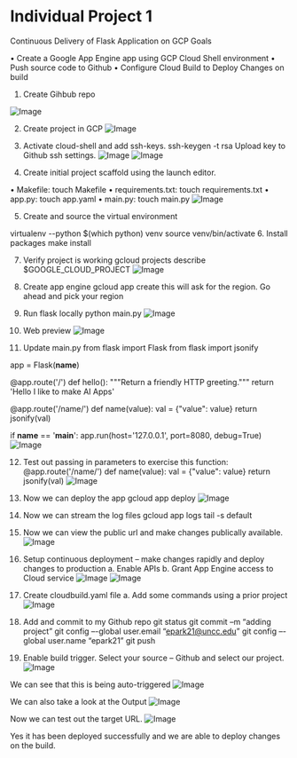 # Individual Project 1
Continuous Delivery of Flask Application on GCP Goals

•	Create a Google App Engine app using GCP Cloud Shell environment
•	Push source code to Github
•	Configure Cloud Build to Deploy Changes on build

1.	Create Gihbub repo

![Image](../master/images/1.gif?raw=true) 

2.	Create project in GCP
![Image](../master/images/2.gif?raw=true) 
 
3.	Activate cloud-shell and add ssh-keys.  	ssh-keygen -t rsa 
Upload key to Github ssh settings.
![Image](../master/images/3.gif?raw=true) 
![Image](../master/images/4.gif?raw=true) 
 
 4.	Create initial project scaffold using the launch editor.

•	Makefile: touch Makefile
•	requirements.txt: touch requirements.txt
•	app.py: touch app.yaml
•	main.py: touch main.py
![Image](../master/images/5.gif?raw=true) 
 
5.	Create and source the virtual environment

virtualenv --python $(which python) venv
source venv/bin/activate
6.	Install packages
make install

7.	Verify project is working
gcloud projects describe $GOOGLE_CLOUD_PROJECT
![Image](../master/images/6.gif?raw=true)  

8.	Create app engine
gcloud app create 
this will ask for the region. Go ahead and pick your region


9.	Run flask locally
python main.py
![Image](../master/images/7.gif?raw=true)  

10.	Web preview
![Image](../master/images/8.gif?raw=true)  

11.	Update main.py
from flask import Flask
from flask import jsonify

app = Flask(__name__)

@app.route('/')
def hello():
    """Return a friendly HTTP greeting."""
    return 'Hello I like to make AI Apps'

@app.route('/name/<value>')
def name(value):
    val = {"value": value}
    return jsonify(val)

if __name__ == '__main__':
    app.run(host='127.0.0.1', port=8080, debug=True)
![Image](../master/images/9.gif?raw=true)  

12.	Test out passing in parameters to exercise this function:
@app.route('/name/<value>')
def name(value):
    val = {"value": value}
    return jsonify(val)
![Image](../master/images/10.gif?raw=true)  
13.	Now we can deploy the app
gcloud app deploy
![Image](../master/images/11.gif?raw=true)  

14.	Now we can stream the log files
gcloud app logs tail -s default


15.	Now we can view the public url and make changes publically available.
![Image](../master/images/12.gif?raw=true) 
 
16.	Setup continuous deployment – make changes rapidly and deploy changes to production
a.	Enable APIs
b.	Grant App Engine access to Cloud service
![Image](../master/images/13.gif?raw=true) 
![Image](../master/images/14.gif?raw=true) 
  

17.	Create cloudbuild.yaml file
a.	Add some commands using a prior project
![Image](../master/images/15.gif?raw=true)  

18.	Add and commit to my Github repo
git status
git commit –m “adding project”
git config –-global user.email “epark21@uncc.edu”
git config –-global user.name “epark21”
git push


19.	Enable build trigger.  Select your source – Github and select our project.
![Image](../master/images/16.gif?raw=true) 
 
We can see that this is being auto-triggered 
![Image](../master/images/17.gif?raw=true) 
 
We can also take a look at the Output
![Image](../master/images/18.gif?raw=true) 
 
Now we can test out the target URL.
![Image](../master/images/19.gif?raw=true) 
 
Yes it has been deployed successfully and we are able to deploy changes on the build.
